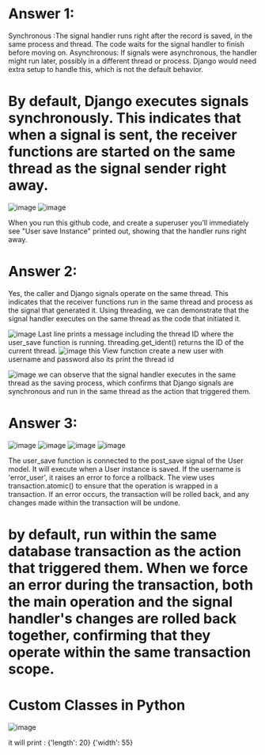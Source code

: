 # Answer 1:
Synchronous :The signal handler runs right after the record is saved, in the same process and thread. The code waits for the signal handler to finish before moving on.
Asynchronous: If signals were asynchronous, the handler might run later, possibly in a different thread or process. Django would need extra setup to handle this, which is not the default behavior.
# By default, Django executes signals synchronously. This indicates that when a signal is sent, the receiver functions are started on the same thread as the signal sender right away.

![image](https://github.com/user-attachments/assets/032146bc-69e6-4d4c-9c1a-7af815749cd6)
![image](https://github.com/user-attachments/assets/9a654feb-454f-4d7c-989d-7afa93c14ad6)

When you run this github code, and create a superuser you’ll immediately see "User save Instance" printed out, showing that the handler runs right away.

# Answer 2:
Yes, the caller and Django signals operate on the same thread. This indicates that the receiver functions run in the same thread and process as the signal that generated it. Using threading, we can demonstrate that the signal handler executes on the same thread as the code that initiated it.



![image](https://github.com/user-attachments/assets/ae0f89c8-fab4-47d9-a405-79e1d1bbea45)
Last line prints a message including the thread ID where the user_save function is running. threading.get_ident() returns the ID of the current thread.
![image](https://github.com/user-attachments/assets/156edcdd-ea65-4278-b08c-3049d3c1e822)
this View function create a new user with username and password also its print the thread id 

![image](https://github.com/user-attachments/assets/2ce2f3bb-0196-41f4-8e19-658491546a1e)
we can observe that the signal handler executes in the same thread as the saving process, which confirms that Django signals are synchronous and run in the same thread as the action that triggered them.

# Answer 3: 
![image](https://github.com/user-attachments/assets/3eb095ea-bfc2-430a-9ad6-8c114501bf9f)
![image](https://github.com/user-attachments/assets/fcfcd09f-167c-46cc-82aa-0ea07796bb2a)
![image](https://github.com/user-attachments/assets/38102c8a-e51e-4a5b-be1c-0b1e5f03866c)
![image](https://github.com/user-attachments/assets/0e630a5d-1511-4ab5-a316-0866632f0a70)

 The user_save function is connected to the post_save signal of the User model. It will execute when a User instance is saved. If the username is 'error_user', it raises an error to force a rollback.
 The view uses transaction.atomic() to ensure that the operation is wrapped in a transaction. If an error occurs, the transaction will be rolled back, and any changes made within the transaction will be undone.
 #  by default, run within the same database transaction as the action that triggered them. When we force an error during the transaction, both the main operation and the signal handler's changes are rolled back together, confirming that they operate within the same transaction scope.








 # Custom Classes in Python

![image](https://github.com/user-attachments/assets/25ec0f11-c512-4711-a6ae-27a903418ce1)


it will print : {'length': 20}
                {'width': 55}
 
